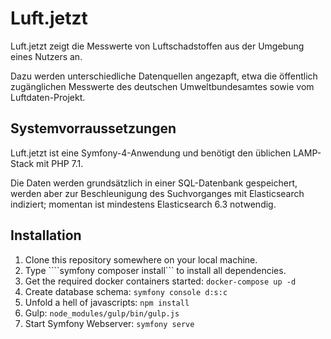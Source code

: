 # Luft.jetzt

Luft.jetzt zeigt die Messwerte von Luftschadstoffen aus der Umgebung eines Nutzers an.

Dazu werden unterschiedliche Datenquellen angezapft, etwa die öffentlich zugänglichen Messwerte des deutschen Umweltbundesamtes sowie vom Luftdaten-Projekt.

## Systemvorraussetzungen

Luft.jetzt ist eine Symfony-4-Anwendung und benötigt den üblichen LAMP-Stack mit PHP 7.1.

Die Daten werden grundsätzlich in einer SQL-Datenbank gespeichert, werden aber zur Beschleunigung des Suchvorganges mit Elasticsearch indiziert; momentan ist mindestens Elasticsearch 6.3 notwendig.

## Installation

1. Clone this repository somewhere on your local machine.
2. Type ````symfony composer install``` to install all dependencies.
3. Get the required docker containers started: ```docker-compose up -d```
4. Create database schema: ```symfony console d:s:c```
5. Unfold a hell of javascripts: ```npm install```
6. Gulp: ```node_modules/gulp/bin/gulp.js```
5. Start Symfony Webserver: ```symfony serve```

